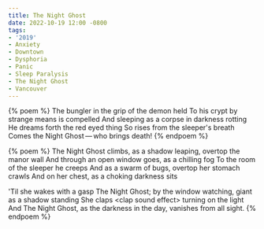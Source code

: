 ```yaml
---
title: The Night Ghost
date: 2022-10-19 12:00 -0800
tags:
- '2019'
- Anxiety
- Downtown
- Dysphoria
- Panic
- Sleep Paralysis
- The Night Ghost
- Vancouver
---
```


{% poem %}
The bungler in the grip of the demon held
To his crypt by strange means is compelled
And sleeping as a corpse in darkness rotting
He dreams forth the red eyed thing
So rises from the sleeper's breath
Comes the Night Ghost&thinsp;—&thinsp;who brings death!
{% endpoem %}

{% poem %}
The Night Ghost climbs, as a shadow leaping, overtop the manor wall
And through an open window goes, as a chilling fog
To the room of the sleeper he creeps
And as a swarm of bugs, overtop her stomach crawls
And on her chest, as a choking darkness sits

'Til she wakes with a gasp
The Night Ghost; by the window watching, giant as a shadow standing
She claps &lt;clap sound effect&gt; turning on the light
And The Night Ghost, as the darkness in the day, vanishes from all sight.
{% endpoem %}
